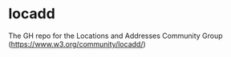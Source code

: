 # locadd
The GH repo for the Locations and Addresses Community Group (https://www.w3.org/community/locadd/)
